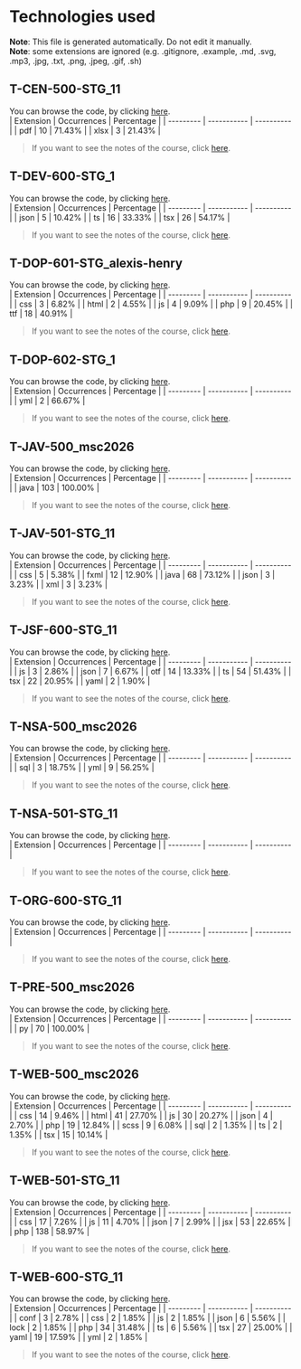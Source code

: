 # Technologies used
**Note**: This file is generated automatically. Do not edit it manually.<br/>
**Note**: some extensions are ignored (e.g. .gitignore, .example, .md, .svg, .mp3, .jpg, .txt, .png, .jpeg, .gif, .sh)

## T-CEN-500-STG_11
You can browse the code, by clicking [here](https://github.com/AlxisHenry/epitech/tree/master//T-CEN-500-STG_11).<br>
| Extension | Occurrences | Percentage |
| --------- | ----------- | ---------- |
| pdf | 10 | 71.43% |
| xlsx | 3 | 21.43% |
> If you want to see the notes of the course, click [here](https://epitech.alexishenry.eu/semesters/t5//t-cen-500-stg_11).

## T-DEV-600-STG_1
You can browse the code, by clicking [here](https://github.com/AlxisHenry/epitech/tree/master//T-DEV-600-STG_1).<br>
| Extension | Occurrences | Percentage |
| --------- | ----------- | ---------- |
| json | 5 | 10.42% |
| ts | 16 | 33.33% |
| tsx | 26 | 54.17% |
> If you want to see the notes of the course, click [here](https://epitech.alexishenry.eu/semesters/t5//t-dev-600-stg_1).

## T-DOP-601-STG_alexis-henry
You can browse the code, by clicking [here](https://github.com/AlxisHenry/epitech/tree/master//T-DOP-601-STG_alexis-henry).<br>
| Extension | Occurrences | Percentage |
| --------- | ----------- | ---------- |
| css | 3 | 6.82% |
| html | 2 | 4.55% |
| js | 4 | 9.09% |
| php | 9 | 20.45% |
| ttf | 18 | 40.91% |
> If you want to see the notes of the course, click [here](https://epitech.alexishenry.eu/semesters/t5//t-dop-601-stg_alexis-henry).

## T-DOP-602-STG_1
You can browse the code, by clicking [here](https://github.com/AlxisHenry/epitech/tree/master//T-DOP-602-STG_1).<br>
| Extension | Occurrences | Percentage |
| --------- | ----------- | ---------- |
| yml | 2 | 66.67% |
> If you want to see the notes of the course, click [here](https://epitech.alexishenry.eu/semesters/t5//t-dop-602-stg_1).

## T-JAV-500_msc2026
You can browse the code, by clicking [here](https://github.com/AlxisHenry/epitech/tree/master//T-JAV-500_msc2026).<br>
| Extension | Occurrences | Percentage |
| --------- | ----------- | ---------- |
| java | 103 | 100.00% |
> If you want to see the notes of the course, click [here](https://epitech.alexishenry.eu/semesters/t5//t-jav-500_msc2026).

## T-JAV-501-STG_11
You can browse the code, by clicking [here](https://github.com/AlxisHenry/epitech/tree/master//T-JAV-501-STG_11).<br>
| Extension | Occurrences | Percentage |
| --------- | ----------- | ---------- |
| css | 5 | 5.38% |
| fxml | 12 | 12.90% |
| java | 68 | 73.12% |
| json | 3 | 3.23% |
| xml | 3 | 3.23% |
> If you want to see the notes of the course, click [here](https://epitech.alexishenry.eu/semesters/t5//t-jav-501-stg_11).

## T-JSF-600-STG_11
You can browse the code, by clicking [here](https://github.com/AlxisHenry/epitech/tree/master//T-JSF-600-STG_11).<br>
| Extension | Occurrences | Percentage |
| --------- | ----------- | ---------- |
| js | 3 | 2.86% |
| json | 7 | 6.67% |
| otf | 14 | 13.33% |
| ts | 54 | 51.43% |
| tsx | 22 | 20.95% |
| yaml | 2 | 1.90% |
> If you want to see the notes of the course, click [here](https://epitech.alexishenry.eu/semesters/t5//t-jsf-600-stg_11).

## T-NSA-500_msc2026
You can browse the code, by clicking [here](https://github.com/AlxisHenry/epitech/tree/master//T-NSA-500_msc2026).<br>
| Extension | Occurrences | Percentage |
| --------- | ----------- | ---------- |
| sql | 3 | 18.75% |
| yml | 9 | 56.25% |
> If you want to see the notes of the course, click [here](https://epitech.alexishenry.eu/semesters/t5//t-nsa-500_msc2026).

## T-NSA-501-STG_11
You can browse the code, by clicking [here](https://github.com/AlxisHenry/epitech/tree/master//T-NSA-501-STG_11).<br>
| Extension | Occurrences | Percentage |
| --------- | ----------- | ---------- |

> If you want to see the notes of the course, click [here](https://epitech.alexishenry.eu/semesters/t5//t-nsa-501-stg_11).

## T-ORG-600-STG_11
You can browse the code, by clicking [here](https://github.com/AlxisHenry/epitech/tree/master//T-ORG-600-STG_11).<br>
| Extension | Occurrences | Percentage |
| --------- | ----------- | ---------- |

> If you want to see the notes of the course, click [here](https://epitech.alexishenry.eu/semesters/t5//t-org-600-stg_11).

## T-PRE-500_msc2026
You can browse the code, by clicking [here](https://github.com/AlxisHenry/epitech/tree/master//T-PRE-500_msc2026).<br>
| Extension | Occurrences | Percentage |
| --------- | ----------- | ---------- |
| py | 70 | 100.00% |
> If you want to see the notes of the course, click [here](https://epitech.alexishenry.eu/semesters/t5//t-pre-500_msc2026).

## T-WEB-500_msc2026
You can browse the code, by clicking [here](https://github.com/AlxisHenry/epitech/tree/master//T-WEB-500_msc2026).<br>
| Extension | Occurrences | Percentage |
| --------- | ----------- | ---------- |
| css | 14 | 9.46% |
| html | 41 | 27.70% |
| js | 30 | 20.27% |
| json | 4 | 2.70% |
| php | 19 | 12.84% |
| scss | 9 | 6.08% |
| sql | 2 | 1.35% |
| ts | 2 | 1.35% |
| tsx | 15 | 10.14% |
> If you want to see the notes of the course, click [here](https://epitech.alexishenry.eu/semesters/t5//t-web-500_msc2026).

## T-WEB-501-STG_11
You can browse the code, by clicking [here](https://github.com/AlxisHenry/epitech/tree/master//T-WEB-501-STG_11).<br>
| Extension | Occurrences | Percentage |
| --------- | ----------- | ---------- |
| css | 17 | 7.26% |
| js | 11 | 4.70% |
| json | 7 | 2.99% |
| jsx | 53 | 22.65% |
| php | 138 | 58.97% |
> If you want to see the notes of the course, click [here](https://epitech.alexishenry.eu/semesters/t5//t-web-501-stg_11).

## T-WEB-600-STG_11
You can browse the code, by clicking [here](https://github.com/AlxisHenry/epitech/tree/master//T-WEB-600-STG_11).<br>
| Extension | Occurrences | Percentage |
| --------- | ----------- | ---------- |
| conf | 3 | 2.78% |
| css | 2 | 1.85% |
| js | 2 | 1.85% |
| json | 6 | 5.56% |
| lock | 2 | 1.85% |
| php | 34 | 31.48% |
| ts | 6 | 5.56% |
| tsx | 27 | 25.00% |
| yaml | 19 | 17.59% |
| yml | 2 | 1.85% |
> If you want to see the notes of the course, click [here](https://epitech.alexishenry.eu/semesters/t5//t-web-600-stg_11).
